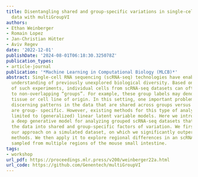 ```yaml
---
title: Disentangling shared and group-specific variations in single-cell transcriptomics
  data with multiGroupVI
authors:
- Ethan Weinberger
- Romain Lopez
- Jan-Christian Hütter
- Aviv Regev
date: '2022-12-01'
publishDate: '2024-08-01T06:18:30.325078Z'
publication_types:
- article-journal
publication: '*Machine Learning in Computational Biology (MLCB)*'
abstract: Single-cell RNA sequencing (scRNA-seq) technologies have enabled a greater
  understanding of previously unexplored biological diversity. Based on the design
  of such experiments, individual cells from scRNA-seq datasets can often be attributed
  to non-overlapping “groups”. For example, these group labels may denote the cell’s
  tissue or cell line of origin. In this setting, one important problem consists in
  discerning patterns in the data that are shared across groups versus those that
  are group- specific. However, existing methods for this type of analysis are mainly
  limited to (generalized) linear latent variable models. Here we introduce multiGroupVI,
  a deep generative model for analyzing grouped scRNA-seq datasets that decomposes
  the data into shared and group-specific factors of variation. We first validate
  our approach on a simulated dataset, on which we significantly outperform state-of-the-art
  methods. We then apply it to explore regional differences in an scRNA-seq dataset
  sampled from multiple regions of the mouse small intestine.
tags:
- workshop
url_pdf: https://proceedings.mlr.press/v200/weinberger22a.html
url_code: https://github.com/Genentech/multiGroupVI
---
```

